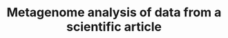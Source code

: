---
layout: post
location: DESS degree project
title: Metagenome analysis of data from a scientific article
image: 
category: genomics
tag: metagenomics
description: 
contributors:
tasks:
tools:  
article: https://doi.org/10.1371/journal.pone.0213975
github: 
---